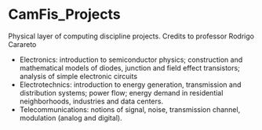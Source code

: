 # CamFis_Projects
Physical layer of computing discipline projects. Credits to professor Rodrigo Carareto

- Electronics: introduction to semiconductor physics; construction and mathematical models of diodes, junction and field effect transistors;
analysis of simple electronic circuits
- Electrotechnics: introduction to energy generation, transmission and distribution systems; power flow;
energy demand in residential neighborhoods, industries and data centers. 
- Telecommunications: notions of signal, noise, transmission channel, modulation (analog and digital).
